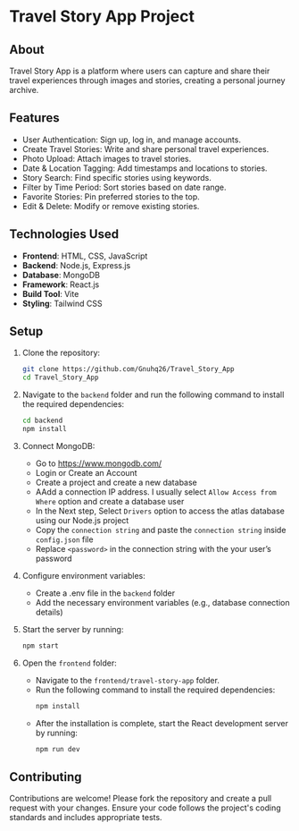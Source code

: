 # Travel Story App Project

## About

Travel Story App is a platform where users can capture and share their travel experiences through images and stories, creating a personal journey archive.

## Features

- User Authentication: Sign up, log in, and manage accounts.
- Create Travel Stories: Write and share personal travel experiences.
- Photo Upload: Attach images to travel stories.
- Date & Location Tagging: Add timestamps and locations to stories.
- Story Search: Find specific stories using keywords.
- Filter by Time Period: Sort stories based on date range.
- Favorite Stories: Pin preferred stories to the top.
- Edit & Delete: Modify or remove existing stories.

## Technologies Used

- **Frontend**: HTML, CSS, JavaScript
- **Backend**: Node.js, Express.js
- **Database**: MongoDB
- **Framework**: React.js 
- **Build Tool**: Vite 
- **Styling**: Tailwind CSS
## Setup

1. Clone the repository:
    ```bash
    git clone https://github.com/Gnuhq26/Travel_Story_App
    cd Travel_Story_App
    ```
2. Navigate to the `backend` folder and run the following command to install the required dependencies:
    ```bash
    cd backend
    npm install
    ```
3. Connect MongoDB:
    - Go to https://www.mongodb.com/
    - Login or Create an Account
    - Create a project and create a new database
    - AAdd a connection IP address. I usually select `Allow Access from Where` option and create a database user
    - In the Next step, Select `Drivers` option to access the atlas database using our Node.js project
    - Copy the `connection string` and paste the `connection string` inside `config.json` file
    - Replace `<password>` in the connection string with the your user’s password

4. Configure environment variables:
    - Create a .env file in the `backend` folder
    - Add the necessary environment variables (e.g., database connection details)

5. Start the server by running:
    ```bash
    npm start
    ```
6. Open the `frontend` folder:
    - Navigate to the `frontend/travel-story-app` folder.
    - Run the following command to install the required dependencies: 
        ```bash
        npm install 
        ```
    - After the installation is complete, start the React development server by running:
        ```bash
        npm run dev 
        ```
## Contributing

Contributions are welcome! Please fork the repository and create a pull request with your changes. Ensure your code follows the project's coding standards and includes appropriate tests.

